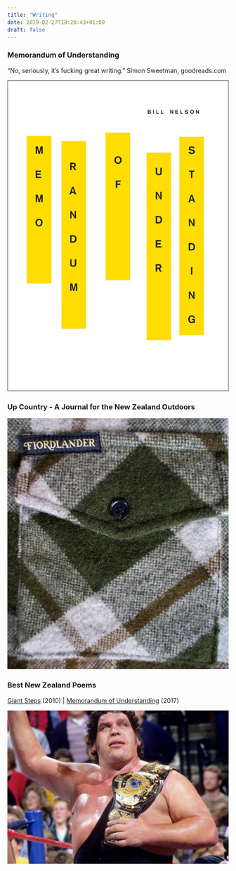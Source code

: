 ```yaml
---
title: "Writing"
date: 2019-02-27T18:28:43+01:00
draft: false
---
```


### Memorandum of Understanding

“No, seriously, it’s fucking great writing.”
Simon Sweetman, goodreads.com

[![Memorandum of Understanding](/images/work/MOU.jpg)](http://vup.victoria.ac.nz/memorandum-of-understanding/)

### Up Country - A Journal for the New Zealand Outdoors

[![A bushshirt](/images/work/bushshirt.jpg)](https://upcountry.co.nz)

### Best New Zealand Poems

[Giant Steps](https://www.bestnewzealandpoems.org.nz/past-issues/2010-contents/bill-nelson/) (2010) | 
[Memorandum of Understanding](https://www.bestnewzealandpoems.org.nz/past-issues/2016-contents/bill-nelson/) (2017)

[![A Champion](/images/work/andre.jpg)](https://www.bestnewzealandpoems.org.nz/past-issues/2016-contents/bill-nelson/)
